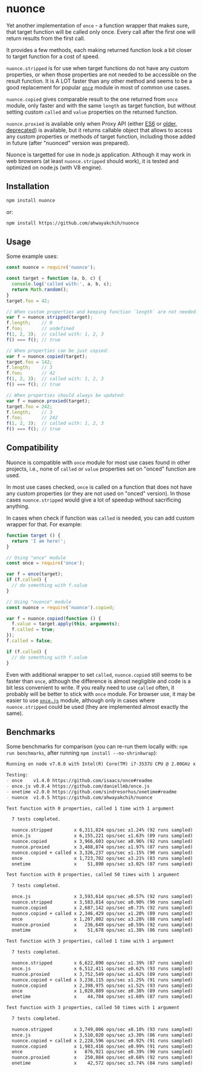 nuonce
======

Yet another implementation of `once` - a function wrapper that makes sure, that target function will be called only once.
Every call after the first one will return results from the first call.

It provides a few methods, each making returned function look a bit closer to target function for a cost of speed.

`nuonce.stripped` is for use when target functions do not have any custom properties, or when those properties are not needed to be accessible on the result function. It is A LOT faster than any other method and seems to be a good replacement for popular [`once`](https://github.com/isaacs/once) module in most of common use cases.

`nuonce.copied` gives comparable result to the one returned from `once` module, only faster and with the same `length` as target function, but without setting custom `called` and `value` properties on the returned function.

`nuonce.proxied` is available only when Proxy API (either [ES6](https://developer.mozilla.org/en/docs/Web/JavaScript/Reference/Global_Objects/Proxy) or [older, deprecated](https://developer.mozilla.org/en-US/docs/Archive/Web/Old_Proxy_API)) is available, but it returns callable object that allows to access any custom properties or methods of target function, including those added in future (after "nuonced" version was prepared).

Nuonce is targetted for use in node.js application. Although it may work in web browsers (at least `nuonce.stripped` should work), it is tested and optimized on node.js (with V8 engine).


## Installation

```sh
npm install nuonce
```

or:

```sh
npm install https://github.com/ahwayakchih/nuonce
```


## Usage

Some example uses:

```js
const nuonce = require('nuonce');

const target = function (a, b, c) {
  console.log('called with:', a, b, c);
  return Math.random();
}
target.foo = 42;

// When custom properties and keeping function `length` are not needed:
var f = nuonce.stripped(target);
f.length;    // 0
f.foo;       // undefined
f(1, 2, 3);  // called with: 1, 2, 3
f() === f(); // true

// When properties can be just copied:
var f = nuonce.copied(target);
target.foo = 142;
f.length;    // 3
f.foo;       // 42
f(1, 2, 3);  // called with: 1, 2, 3
f() === f(); // true

// When properties should always be updated:
var f = nuonce.proxied(target);
target.foo = 242;
f.length;    // 3
f.foo;       // 242
f(1, 2, 3);  // called with: 1, 2, 3
f() === f(); // true
```


## Compatibility

Nuonce is compatible with `once` module for most use cases found in other projects, i.e., none of `called` or `value` properties set on "onced" function are used.

In most use cases checked, `once` is called on a function that does not have any custom properties (or they are not used on "onced" version). In those cases `nuonce.stripped` would give a lot of speedup without sacrificing anything.

In cases when check if function was `called` is needed, you can add custom wrapper for that. For example:

```js
function target () {
  return 'I am here!';
}

// Using "once" module
const once = require('once');

var f = once(target);
if (f.called) {
  // do something with f.value
}

// Using "nuonce" module
const nuonce = require('nuonce').copied;

var f = nuonce.copied(function () {
  f.value = target.apply(this, arguments);
  f.called = true;
});
f.called = false;

if (f.called) {
  // do something with f.value
}
```

Even with additional wrapper to set `called`, `nuonce.copied` still seems to be faster than `once`, although the difference is almost negligible and code is a bit less convenient to write. If you really need to use `called` often, it probably will be better to stick with `once` module.
For browser use, it may be easier to use [`once.js`](https://github.com/daniellmb/once.js) module, although only in cases where `nuonce.stripped` could be used (they are implemented almost exactly the same).


## Benchmarks

Some benchmarks for comparison (you can re-run them locally with: `npm run benchmarks`, after running `npm install --no-shrinkwrap`):

```markdown
Running on node v7.0.0 with Intel(R) Core(TM) i7-3537U CPU @ 2.00GHz x 4

Testing:
- once    v1.4.0 https://github.com/isaacs/once#readme           
- once.js v0.0.4 https://github.com/daniellmb/once.js            
- onetime v2.0.0 https://github.com/sindresorhus/onetime#readme  
- nuonce  v1.0.5 https://github.com/ahwayakchih/nuonce           

Test function with 0 properties, called 1 time with 1 argument

  7 tests completed.

  nuonce.stripped        x 6,311,824 ops/sec ±1.24% (92 runs sampled)
  once.js                x 6,155,221 ops/sec ±1.63% (89 runs sampled)
  nuonce.copied          x 3,966,603 ops/sec ±0.96% (92 runs sampled)
  nuonce.proxied         x 3,488,874 ops/sec ±1.97% (87 runs sampled)
  nuonce.copied + called x 3,326,237 ops/sec ±1.15% (90 runs sampled)
  once                   x 1,723,702 ops/sec ±3.21% (83 runs sampled)
  onetime                x    51,890 ops/sec ±3.02% (87 runs sampled)

Test function with 0 properties, called 50 times with 1 argument

  7 tests completed.

  once.js                x 3,593,614 ops/sec ±0.57% (92 runs sampled)
  nuonce.stripped        x 3,583,814 ops/sec ±0.90% (90 runs sampled)
  nuonce.copied          x 2,687,142 ops/sec ±0.73% (92 runs sampled)
  nuonce.copied + called x 2,346,429 ops/sec ±1.20% (89 runs sampled)
  once                   x 1,207,802 ops/sec ±3.28% (88 runs sampled)
  nuonce.proxied         x   236,649 ops/sec ±0.59% (92 runs sampled)
  onetime                x    51,678 ops/sec ±1.38% (86 runs sampled)

Test function with 3 properties, called 1 time with 1 argument

  7 tests completed.

  nuonce.stripped        x 6,622,890 ops/sec ±1.39% (87 runs sampled)
  once.js                x 6,512,411 ops/sec ±0.62% (93 runs sampled)
  nuonce.proxied         x 3,752,549 ops/sec ±1.62% (89 runs sampled)
  nuonce.copied + called x 3,238,115 ops/sec ±1.25% (91 runs sampled)
  nuonce.copied          x 2,398,975 ops/sec ±1.52% (93 runs sampled)
  once                   x 1,020,889 ops/sec ±0.38% (89 runs sampled)
  onetime                x    44,704 ops/sec ±1.60% (87 runs sampled)

Test function with 3 properties, called 50 times with 1 argument

  7 tests completed.

  nuonce.stripped        x 3,749,006 ops/sec ±0.10% (93 runs sampled)
  once.js                x 3,510,020 ops/sec ±3.30% (86 runs sampled)
  nuonce.copied + called x 2,228,596 ops/sec ±0.92% (91 runs sampled)
  nuonce.copied          x 1,983,416 ops/sec ±0.99% (91 runs sampled)
  once                   x   876,921 ops/sec ±0.39% (90 runs sampled)
  nuonce.proxied         x   250,884 ops/sec ±0.68% (92 runs sampled)
  onetime                x    42,572 ops/sec ±3.74% (84 runs sampled)
```
